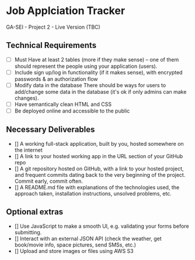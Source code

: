 # Job Applciation Tracker
GA-SEI - Project 2 - Live Version (TBC)


## Technical Requirements
- [ ] Must Have at least 2 tables (more if they make sense) – one of them should represent the people using your application (users).
- [ ] Include sign up/log in functionality (if it makes sense), with encrypted passwords & an authorization flow
- [ ] Modify data in the database There should be ways for users to add/change some data in the database (it's ok if only admins can make changes).
- [ ] Have semantically clean HTML and CSS
- [ ] Be deployed online and accessible to the public

## Necessary Deliverables
- [] A working full-stack application, built by you, hosted somewhere on the internet
- [] A link to your hosted working app in the URL section of your GitHub repo
- [] A git repository hosted on GitHub, with a link to your hosted project, and frequent commits dating back to the very beginning of the project. Commit early, commit often.
- [] A README.md file with explanations of the technologies used, the approach taken, installation instructions, unsolved problems, etc.

## Optional extras
- [] Use JavaScript to make a smooth UI, e.g. validating your forms before submitting.
- [] Interact with an external JSON API (check the weather, get book/movie info, space pictures, send SMSs, etc.)
- [] Upload and store images or files using AWS S3
